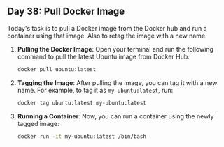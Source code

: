 ## Day 38: Pull Docker Image

Today's task is to pull a Docker image from the Docker hub and run a container using that image. Also to retag the image with a new name.

1. **Pulling the Docker Image**:
   Open your terminal and run the following command to pull the latest Ubuntu image from Docker Hub:
   ```bash
   docker pull ubuntu:latest
   ```
2. **Tagging the Image**:
   After pulling the image, you can tag it with a new name. For example, to tag it as `my-ubuntu:latest`, run:
   ```bash
   docker tag ubuntu:latest my-ubuntu:latest
   ```
3. **Running a Container**:
   Now, you can run a container using the newly tagged image:
   ```bash
   docker run -it my-ubuntu:latest /bin/bash
   ```


